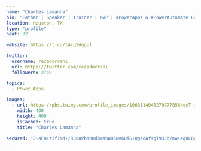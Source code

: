 ```yaml
---
name: "Charles Lamanna"
bio: "Father | Speaker | Trainer | MVP | #PowerApps & #PowerAutomate Community Super User | YouTuber Right-pointing triangle http://youtube.com/c/rezadorrani | Learn - Share - Clockwise rightwards and leftwards open circle arrows"
location: Houston, TX
type: "profile"
heat: 82

website: https://t.co/tAcqSdqguf

twitter:
  username: rezadorrani
  url: https://twitter.com/rezadorrani
  followers: 2749

topics:
  - Power Apps

images:
  - url: https://pbs.twimg.com/profile_images/1063114045270777856/qeT-jpWr_400x400.jpg
    width: 400
    height: 400
    isCached: true
    title: "Charles Lamanna"

secured: "JHaFH+tif1Nd+/RS08PbKh8dbmabWU5Nm6OiG+OgeoAfsgT93Jd/mw+agULBpZr3WZYl+GZqr0+wB2PxjVHNWh6paAFka9fGZ8WNPiqw+SrFmHR9DzzOrbRs/TCEZsyZ+qNJfZjgJ7tdR34kWok3daYgsB8v41d5DUB6jDGDF5FAHbL3/k5s5T4LdAcrVVccIDZ5/ChsgKsK2nOfNn1QSIygLaKlI2NfDWQGAA9/J00GNtQG4LeGPJqlX2cWvs38I007bqJmLsP2GPkfx2qaAk37d+9Ch/JS8qEE1CSQRXMvCDhOHb702N5xcDm/hOvRP821bh1bLUZSX03SphKt4JKafY9a2GI8we+sr1e+wf0KyeVBvDMX2R2DtJv0PB+ocE8OpboK44Yrq45aQSFv9DIOLmi6W1CQc6khwGOrPlU=;AsEZuX5ztanBn9K+mdthqg=="
---
```


